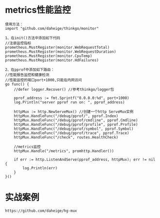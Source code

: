 # metrics性能监控
    使用方法：
    import "github.com/daheige/thinkgo/monitor"

    1、在init()方法中添加如下代码
    //注册监控指标
	prometheus.MustRegister(monitor.WebRequestTotal)
	prometheus.MustRegister(monitor.WebRequestDuration)
	prometheus.MustRegister(monitor.CpuTemp)
	prometheus.MustRegister(monitor.HdFailures)

    2、在pprof中添加如下路由：
    //性能报告监控和健康检测
	//性能监控的端口port+1000,只能在内网访问
	go func() {
		//defer logger.Recover() //参考thinkgo/logger包

		pprof_address := fmt.Sprintf("0.0.0.0:%d", port+1000)
		log.Println("server pprof run on: ", pprof_address)

		httpMux := http.NewServeMux() //创建一个http ServeMux实例
		httpMux.HandleFunc("/debug/pprof/", pprof.Index)
		httpMux.HandleFunc("/debug/pprof/cmdline", pprof.Cmdline)
		httpMux.HandleFunc("/debug/pprof/profile", pprof.Profile)
		httpMux.HandleFunc("/debug/pprof/symbol", pprof.Symbol)
		httpMux.HandleFunc("/debug/pprof/trace", pprof.Trace)
		httpMux.HandleFunc("/check", routes.HealthCheck)

		//metrics监控
		httpMux.Handle("/metrics", promhttp.Handler())

		if err := http.ListenAndServe(pprof_address, httpMux); err != nil {
			log.Println(err)
		}
	}()

# 实战案例
    https://github.com/daheige/hg-mux
